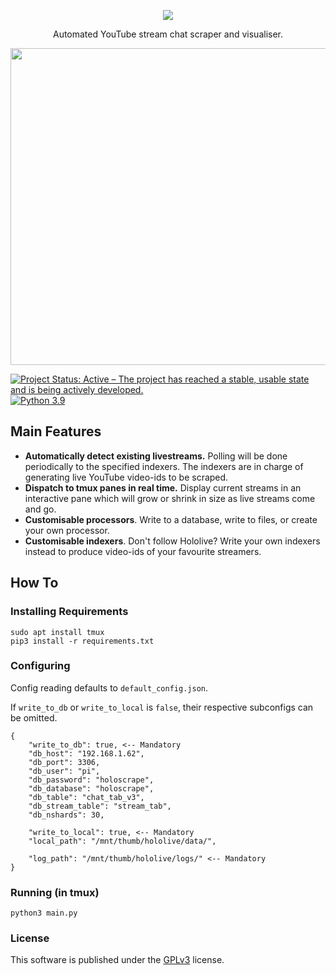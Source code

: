 <p align="center"><img src="https://user-images.githubusercontent.com/63136392/201956597-bfb282ab-9117-47b2-a687-226575b8d69f.png"/></p>
<p align="center">Automated YouTube stream chat scraper and visualiser.</p>

<p align="center"><kbd><img src="https://user-images.githubusercontent.com/63136392/201944147-5576e35c-a241-471c-b0bd-1110b08a3cca.png" width="828" height="507"/></kbd></p>

[![Project Status: Active – The project has reached a stable, usable state and is being actively developed.](https://www.repostatus.org/badges/latest/active.svg)](https://www.repostatus.org/#active)
[![Python 3.9](https://img.shields.io/badge/python-3.9-blue.svg)](https://www.python.org/downloads/release/python-390/) 


## Main Features
* <b>Automatically detect existing livestreams.</b> Polling will be done periodically to the specified indexers. The indexers are in charge of generating live YouTube video-ids to be scraped.
* <b>Dispatch to tmux panes in real time.</b> Display current streams in an interactive pane which will grow or shrink in size as live streams come and go.
* <b>Customisable processors</b>. Write to a database, write to files, or create your own processor.
* <b>Customisable indexers</b>. Don't follow Hololive? Write your own indexers instead to produce video-ids of your favourite streamers.

## How To
### Installing Requirements
```
sudo apt install tmux
pip3 install -r requirements.txt
```
### Configuring
Config reading defaults to `default_config.json`.

If `write_to_db` or `write_to_local` is `false`, their respective subconfigs can be omitted.

```
{
    "write_to_db": true, <-- Mandatory
    "db_host": "192.168.1.62",
    "db_port": 3306,
    "db_user": "pi",
    "db_password": "holoscrape",
    "db_database": "holoscrape",
    "db_table": "chat_tab_v3",
    "db_stream_table": "stream_tab",
    "db_nshards": 30,

    "write_to_local": true, <-- Mandatory
    "local_path": "/mnt/thumb/hololive/data/",
    
    "log_path": "/mnt/thumb/hololive/logs/" <-- Mandatory
}
```
### Running (in tmux)
```
python3 main.py
```

### License
This software is published under the [GPLv3](https://www.gnu.org/licenses/gpl-3.0.en.html) license. 
